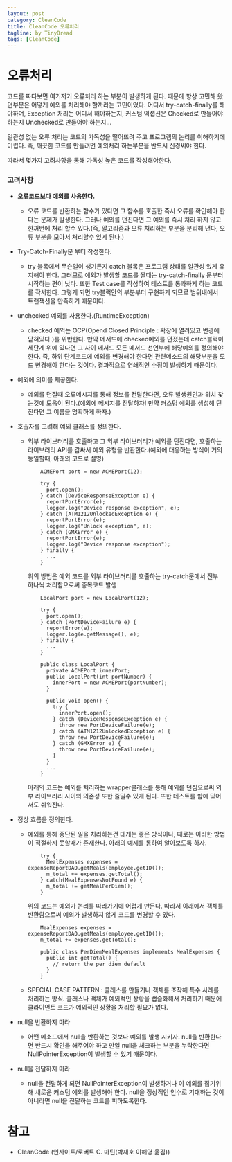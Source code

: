 ```yaml
---
layout: post
category: CleanCode
title: CleanCode 오류처리
tagline: by TinyBread
tags: [CleanCode]
---
```



<!--more-->

  
# 오류처리

코드를 짜다보면 여기저기 오류처리 하는 부분이 발생하게 된다. 때문에 항상 고민해 왔던부분은 어떻게 예외를 처리해야 할까라는 고민이었다. 어디서 try-catch-finally를 해야하며, Exception 처리는 어디서 해야하는지, 커스텀 익샙션은 Checked로 만들어야 하는지 Unchecked로 만들어야 하는지...


일관성 없는 오류 처리는 코드의 가독성을 떨어뜨려 주고 프로그램의 논리를 이해하기에 어렵다. 즉, 깨끗한 코드를 만들려면 예외처리 하는부분을 반드시 신경써야 한다.

 따라서 몇가지 고려사항을 통해 가독성 높은 코드를 작성해야한다.

### 고려사항  

* **오류코드보다 예외를 사용한다.**
		
	* 오류 코드를 반환하는 함수가 있다면 그 함수를 호출한 즉시 오류를 확인해야 한다는 문제가 발생한다. 그러나 예외를 던진다면 그 예외를 즉시 처리 하지 않고 한꺼번에 처리 할수 있다.(즉, 알고리즘과 오류 처리하는 부분을 분리해 낸다, 오류 부분을 모아서 처리할수 있게 된다.)<br>

			
* Try-Catch-Finally문 부터 작성한다.

	* try 블록에서 무슨일이 생기든지 catch 블록은 프로그램 상태를 일관성 있게 유지해야 한다. 그러므로 예외가 발생할 코드를 짤때는 try-catch-finally 문부터 시작하는 편이 낫다. 또한 Test case를 작성하여 테스트를 통과하게 하는 코드를 작서한다. 그렇게 되면 try블럭안의 부분부터 구현하게 되므로 범위내에서 트랜잭션을 만족하기 때문이다.<br>


* unchecked 예외를 사용한다.(RuntimeException)
	
	* checked 예외는 OCP(Opend Closed Principle :  확장에 열려있고 변경에 닫혀있다.)를 위반한다. 만약 메서드에 checked예외를 던졌는데 catch블럭이 세단계 위에 있다면 그 사이 메서드 모든 메서드 선언부에 해당예외를 정의해야 한다. 즉, 하위 단계코드에 예외를 변경해야 한다면 관련메소드의 해당부분을 모드 변경해야 한다는 것이다.  결과적으로 연쇄적인 수정이 발생하기 때문이다.<br>

* 예외에 의미를 제공한다.

	* 예외를 던질때 오류메시지를 통해 정보를 전달한다면, 오류 발생원인과 위치 찾는것에 도움이 된다.(예외에 메시지를 전달하자! 만약 커스텀 예외를 생성해 던진다면 그 이름을 명확하게 하자.)<br>

* 호출자를 고려해 예외 클래스를 정의한다.
	
	* 외부 라이브러리를 호출하고 그 외부 라이브러리가 예외를 던진다면, 호출하는 라이브러리 API를 감싸서 예외 유형을 반환한다.(예외에 대응하는 방식이 거의 동일할때, 아래의 코드로 설명)   <br>   
	
	
			  ACMEPort port = new ACMEPort(12);
			  
			  try {
			    port.open();
			  } catch (DeviceResponseException e) {
			    reportPortError(e);
			    logger.log("Device response exception", e);
			  } catch (ATM1212UnlockedException e) {
			    reportPortError(e);
			    logger.log("Unlock exception", e);
			  } catch (GMXError e) {
			    reportPortError(e);
			    logger.log("Device response exception");
			  } finally {
			    ...
			  }
	
		위의 방법은 예외 코드를 외부 라이브러리를 호출하는 try-catch문에서 전부 하나씩 처리함으로써 중복코드 발생
			
			  LocalPort port = new LocalPort(12);
			  
			  try {
			    port.open();
			  } catch (PortDeviceFailure e) {
			    reportError(e);
			    logger.log(e.getMessage(), e);
			  } finally {
			    ...
			  }
			
			  public class LocalPort {
			    private ACMEPort innerPort;
			    public LocalPort(int portNumber) {
			      innerPort = new ACMEPort(portNumber);
			    }
			
			    public void open() {
			      try {
			        innerPort.open();
			      } catch (DeviceResponseException e) {
			        throw new PortDeviceFailure(e);
			      } catch (ATM1212UnlockedException e) {
			        throw new PortDeviceFailure(e);
			      } catch (GMXError e) {
			        throw new PortDeviceFailure(e);
			      }
			    }
			    ...
			  }
	
		아래의 코드는 예외를 처리하는 wrapper클래스를 통해 예외를 던짐으로써 외부 라이브러리 사이의 의존성 또한 줄일수 있게 된다. 또한 테스트를 함에 있어서도 쉬워진다.<br>


* 정상 흐름을 정의한다.

	* 예외를 통해 중단된 일을 처리하는건 대게는 좋은 방식이나, 때로는 이러한 방법이 적절하지 못할때가 존재한다. 아래의 예제를 통하여 알아보도록 하자.<br>

		
			  try {
			    MealExpenses expenses = expenseReportDAO.getMeals(employee.getID());
			    m_total += expenses.getTotal();
			  } catch(MealExpensesNotFound e) {
			    m_total += getMealPerDiem();
			  }	
			
		위의 코드는 예외가 논리를 따라가기에 어렵게 만든다. 따라서 아래에서 객체를 반환함으로써 예외가 발생하지 않게 코드를 변경할 수 있다.
			
			  MealExpenses expenses = expenseReportDAO.getMeals(employee.getID());
			  m_total += expenses.getTotal();
			
			  public class PerDiemMealExpenses implements MealExpenses {
			    public int getTotal() {
			      // return the per diem default
			    }
			  }

	*  SPECIAL CASE PATTERN : 클래스를 만들거나 객체를 조작해 특수 사례를 처리하는 방식. 클래스나 객체가 예외적인 상황을 캡슐화해서 처리하기 때문에 클라이언트 코드가 예외적인 상황을 처리할 필요가 없다.


* null을 반환하지 마라
	
	* 어떤 메소드에서 null을 반환하는 것보다 예외를 발생 시키자. null을 반환한다면 반드시 확인을 해주어야 하고 만일 null을 체크하는 부분을 누락한다면 NullPointerException이 발생할 수 있기 때문이다. <br>
* null을 전달하지 마라

	* null을 전달하게 되면 NullPointerException이 발생하거나 이 예외를 잡기위해 새로운 커스텀 예외를 발생해야 한다. null을 정상적인 인수로 기대하는 것이 아니라면 null을 전달하는 코드를 피하도록한다.<br>


# 참고  
* CleanCode (인사이트/로버트 C. 마틴(박재호 이해영 옮김)) 